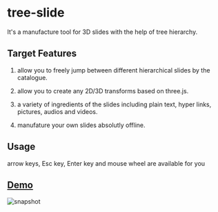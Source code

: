 tree-slide
==========

It's a manufacture tool for 3D slides with the help of tree hierarchy.

## Target Features

1. allow you to freely jump between different hierarchical slides by the catalogue.

2. allow you to create any 2D/3D transforms based on three.js.

3. a variety of ingredients of the slides including plain text, hyper links, pictures, audios and videos.

4. manufature your own slides absolutly offline.

## Usage

arrow keys, Esc key, Enter key and mouse wheel are available for you

## [Demo](http://dabeng.github.io/tree-slide/)
![snapshot](http://dabeng.github.io/tree-slide/images/snapshot.png)
